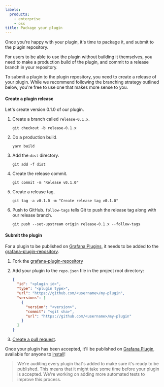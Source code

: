 ```yaml
---
labels:
  products:
    - enterprise
    - oss
title: Package your plugin
---
```


Once you're happy with your plugin, it's time to package it, and submit to the plugin repository.

For users to be able to use the plugin without building it themselves, you need to make a production build of the plugin, and commit to a release branch in your repository.

To submit a plugin to the plugin repository, you need to create a release of your plugin. While we recommend following the branching strategy outlined below, you're free to use one that makes more sense to you.

#### Create a plugin release

Let's create version 0.1.0 of our plugin.

1. Create a branch called `release-0.1.x`.

   ```
   git checkout -b release-0.1.x
   ```

1. Do a production build.

   ```
   yarn build
   ```

1. Add the `dist` directory.

   ```
   git add -f dist
   ```

1. Create the release commit.

   ```
   git commit -m "Release v0.1.0"
   ```

1. Create a release tag.

   ```
   git tag -a v0.1.0 -m "Create release tag v0.1.0"
   ```

1. Push to GitHub. `follow-tags` tells Git to push the release tag along with our release branch.
   ```
   git push --set-upstream origin release-0.1.x --follow-tags
   ```

#### Submit the plugin

For a plugin to be published on [Grafana Plugins](/grafana/plugins/), it needs to be added to the [grafana-plugin-repository](https://github.com/grafana/grafana-plugin-repository).

1. Fork the [grafana-plugin-repository](https://github.com/grafana/grafana-plugin-repository)

1. Add your plugin to the `repo.json` file in the project root directory:

   ```json
   {
     "id": "<plugin id>",
     "type": "<plugin type>",
     "url": "https://github.com/<username>/my-plugin",
     "versions": [
       {
         "version": "<version>",
         "commit": "<git sha>",
         "url": "https://github.com/<username>/my-plugin"
       }
     ]
   }
   ```

1. [Create a pull request](https://github.com/grafana/grafana-plugin-repository/pull/new/master).

Once your plugin has been accepted, it'll be published on [Grafana Plugin](/grafana/plugins/), available for anyone to [install](/docs/grafana/latest/plugins/installation/)!

> We're auditing every plugin that's added to make sure it's ready to be published. This means that it might take some time before your plugin is accepted. We're working on adding more automated tests to improve this process.
